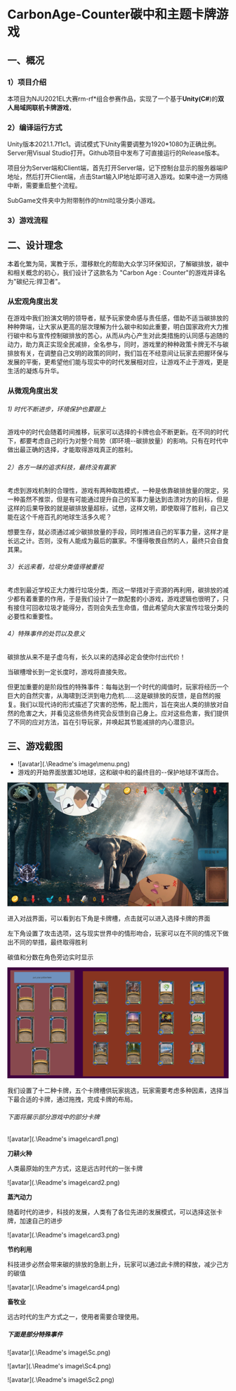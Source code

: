 # CarbonAge-Counter碳中和主题卡牌游戏

## 一、概况

### 1）项目介绍

本项目为NJU2021EL大赛rm-rf*组合参赛作品，实现了一个基于**Unity(C#**)的**双人局域网联机卡牌游戏**，

### 2）编译运行方式

Unity版本2021.1.7f1c1。调试模式下Unity需要调整为1920*1080为正确比例。Server用Visual Studio打开。Github项目中发布了可直接运行的Release版本。

项目分为Server端和Client端，首先打开Server端，记下控制台显示的服务器端IP地址，然后打开Client端，点击Start输入IP地址即可进入游戏。如果中途一方网络中断，需要重启整个流程。

SubGame文件夹中为附带制作的html垃圾分类小游戏。

### 3）游戏流程

## 二、设计理念

本着化繁为简，寓教于乐，潜移默化的帮助大众学习环保知识，了解碳排放，碳中和相关概念的初心，我们设计了这款名为 "Carbon Age : Counter"的游戏并译名为"碳纪元:捍卫者"。

### 从宏观角度出发

在游戏中我们扮演文明的领导者，赋予玩家使命感与责任感，借助不适当碳排放的种种弊端，让大家从更高的层次理解为什么碳中和如此重要，明白国家政府大力推行碳中和与宣传控制碳排放的苦心，从而从内心产生对此类措施的认同感与追随的动力，助力真正实现全民减排，全名参与，同时，游戏里的种种政策卡牌无不与碳排放有关，在调整自己文明的政策的同时，我们旨在不经意间让玩家去把握环保与发展的平衡，更希望他们能与现实中的时代发展相对应，让游戏不止于游戏，更是生活的凝炼与升华。

### 从微观角度出发

###### 1) 时代不断进步，环境保护也要跟上

游戏中的时代会随着时间推移，玩家可以选择的卡牌也会不断更新。在不同的时代下，都要考虑自己的行为对整个局势（即环境--碳排放量）的影响。只有在时代中做出最正确的选择，才能取得游戏真正的胜利。

###### 2）各方一昧的追求科技，最终没有赢家

考虑到游戏机制的合理性，游戏有两种取胜模式，一种是依靠碳排放量的限定，另一种虽然不推崇，但是有可能通过提升自己的军事力量达到击溃对方的目标，但是这样的后果导致的就是碳排放量超标，试想，这样文明，即使取得了胜利，自己又能在这个千疮百孔的地球生活多久呢？

想要生存，就必须通过减少碳排放量的手段，同时推进自己的军事力量，这样才是长远之计。否则，没有人能成为最后的赢家。不懂得敬畏自然的人，最终只会自食其果。

###### 3）长远来看，垃圾分类值得被重视

考虑到最近学校正大力推行垃圾分类，而这一举措对于资源的再利用，碳排放的减少都有着重要的作用，于是我们设计了一款配套的小游戏，游戏逻辑也很明了，只有接住可回收垃圾才能得分，否则会失去生命值，借此希望向大家宣传垃圾分类的必要性和重要性。

###### 4）特殊事件的处罚以及意义

碳排放从来不是子虚乌有，长久以来的选择必定会使你付出代价！

当碳槽增长到一定长度时，游戏将直接失败。

但更加重要的是阶段性的特殊事件：每每达到一个时代的阈值时，玩家将经历一个巨大的自然灾害，从海啸到泛洪到电力危机……这是碳排放的反馈，是自然的报复。我们以现代诗的形式描述了灾害的恐怖，配上图片，旨在突出人类的排放对自然的危害之大，并看见这些债务终究会反馈到自己身上。应对这些危害，我们提供了不同的应对方法，旨在引导玩家，并唤起其节能减排的内心潜意识。

## 三、游戏截图

- ![avatar](.\Readme's image\menu.png)
- 游戏的开始界面放置3D地球，这和碳中和的最终目的--保护地球不谋而合。

<img src=".\Readme's image\battle.png" alt="avatar" />

进入对战界面，可以看到右下角是卡牌槽，点击就可以进入选择卡牌的界面

左下角设置了攻击选项，这与现实世界中的情形吻合，玩家可以在不同的情况下做出不同的举措，最终取得胜利

碳值和分数在角色旁边实时显示

<img src=".\Readme's image\cards.png" alt="avatar" style="zoom:75%;" />

我们设置了十二种卡牌，五个卡牌槽供玩家挑选，玩家需要考虑多种因素，选择当下最合适的卡牌，通过拖拽，完成卡牌的布局。

###### 下面将展示部分游戏中的部分卡牌

![avatar](.\Readme's image\card1.png)

**刀耕火种**

人类最原始的生产方式，这是远古时代的一张卡牌

![avatar](.\Readme's image\card2.png)

**蒸汽动力**

随着时代的进步，科技的发展，人类有了各位先进的发展模式，可以选择这张卡牌，加速自己的进步

![avatar](.\Readme's image\card3.png)

**节约利用**

科技进步必然会带来碳的排放的急剧上升，玩家可以通过此卡牌的释放，减少己方的碳值

![avatar](.\Readme's image\card4.png)

**畜牧业**

远古时代的生产方式之一，使用者需要合理使用。

##### 下面是部分特殊事件

![avatar](.\Readme's image\Sc.png)

![avtar](.\Readme's image\Sc4.png)

![avatar](.\Readme's image\Sc2.png)